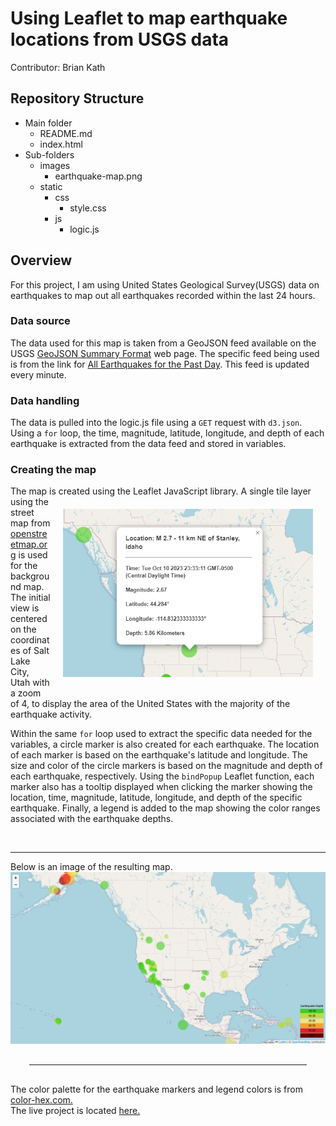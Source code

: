 # Using Leaflet to map earthquake locations from USGS data

Contributor: Brian Kath

## Repository Structure

- Main folder
  - README.md
  - index.html
- Sub-folders
  - images
    - earthquake-map.png
  - static
    - css
      - style.css
    - js
      - logic.js

## Overview

For this project, I am using United States Geological Survey(USGS) data on earthquakes to map out all earthquakes recorded within the last 24 hours.

### Data source

The data used for this map is taken from a GeoJSON feed available on the USGS <a href="https://earthquake.usgs.gov/earthquakes/feed/v1.0/geojson.php" target="_blank">GeoJSON Summary Format</a> web page. The specific feed being used is from the link for <a href="https://earthquake.usgs.gov/earthquakes/feed/v1.0/summary/all_day.geojson" target="_blank">All Earthquakes for the Past Day</a>. This feed is updated every minute.

### Data handling

The data is pulled into the logic.js file using a `GET` request with `d3.json`. Using a `for` loop, the time, magnitude, latitude, longitude, and depth of each earthquake is extracted from the data feed and stored in variables.

### Creating the map

The map is created using the Leaflet JavaScript library. <img src="images/map-popup.png" width="400" align="right" style="margin: 20px"/>A single tile layer using the street map from <a href="https://www.openstreetmap.org/#map=5/38.007/-95.844" target="_blank">openstreetmap.org</a> is used for the background map. The initial view is centered on the coordinates of Salt Lake City, Utah with a zoom of 4, to display the area of the United States with the majority of the earthquake activity.

Within the same `for` loop used to extract the specific data needed for the variables, a circle marker is also created for each earthquake. The location of each marker is based on the earthquake's latitude and longitude. The size and color of the circle markers is based on the magnitude and depth of each earthquake, respectively. Using the `bindPopup` Leaflet function, each marker also has a tooltip displayed when clicking the marker showing the location, time, magnitude, latitude, longitude, and depth of the specific earthquake. Finally, a legend is added to the map showing the color ranges associated with the earthquake depths.

&nbsp;

<hr>

Below is an image of the resulting map.
<img src="images/earthquake-map.png" />

<hr style="margin: 30px;">
The color palette for the earthquake markers and legend colors is from <a href="https://www.color-hex.com/color-palette/56220" target="_blank">color-hex.com.</a><br/>
The live project is located <a href="https://brnkath.github.io/leaflet-challenge/" target="_blank">here.</a>
